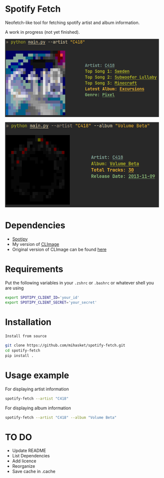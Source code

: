 # Spotify Fetch

Neofetch-like tool for fetching spotify artist and album information.

A work in progress (not yet finished).

![Artist information](/images/artist_information.png)

![Album information](/images/album_information.png)

# Dependencies
- [Spotipy](https://github.com/spotipy-dev/spotipy)
- My version of [CLImage](https://github.com/mihasket/CLImage)
- Original version of CLImage can be found [here](https://github.com/pnappa/CLImage)

# Requirements

Put the following variables in your `.zshrc` or `.bashrc` or whatever shell you are using
```bash
export SPOTIPY_CLIENT_ID='your_id'
export SPOTIPY_CLIENT_SECRET='your_secret'
```

# Installation

`Install from source`
```bash
git clone https://github.com/mihasket/spotify-fetch.git
cd spotify-fetch
pip install .
```

# Usage example

For displaying artist information
```bash
spotify-fetch --artist "C418"
```

For displaying album information
```bash
spotify-fetch --artist "C418" --album "Volume Beta"
```

# TO DO
- Update README
- List Dependencies
- Add licence
- Reorganize
- Save cache in .cache
